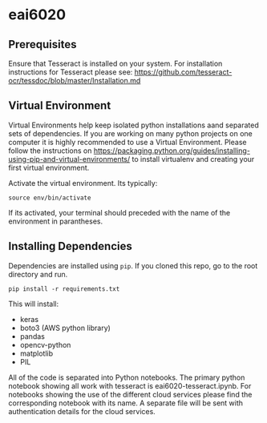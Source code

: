 # eai6020

## Prerequisites

Ensure that Tesseract is installed on your system. For installation instructions for Tesseract please see: https://github.com/tesseract-ocr/tessdoc/blob/master/Installation.md

## Virtual Environment

Virtual Environments help keep isolated python installations aand separated sets of dependencies. If you are working on many python projects on one computer it is highly recommended to use a Virtual Environment. Please follow the instructions on https://packaging.python.org/guides/installing-using-pip-and-virtual-environments/ to install virtualenv and creating your first virtual environment.

Activate the virtual environment. Its typically:

```
source env/bin/activate
```

If its activated, your terminal should preceded with the name of the environment in parantheses.

## Installing Dependencies

Dependencies are installed using `pip`. If you cloned this repo, go to the root directory and run.

```
pip install -r requirements.txt
```

This will install:

- keras
- boto3 (AWS python library)
- pandas
- opencv-python
- matplotlib
- PIL

All of the code is separated into Python notebooks. The primary python notebook showing all work with tesseract is eai6020-tesseract.ipynb. For notebooks showing the use of the different cloud services please find the corresponding notebook with its name. A separate file will be sent with authentication details for the cloud services.